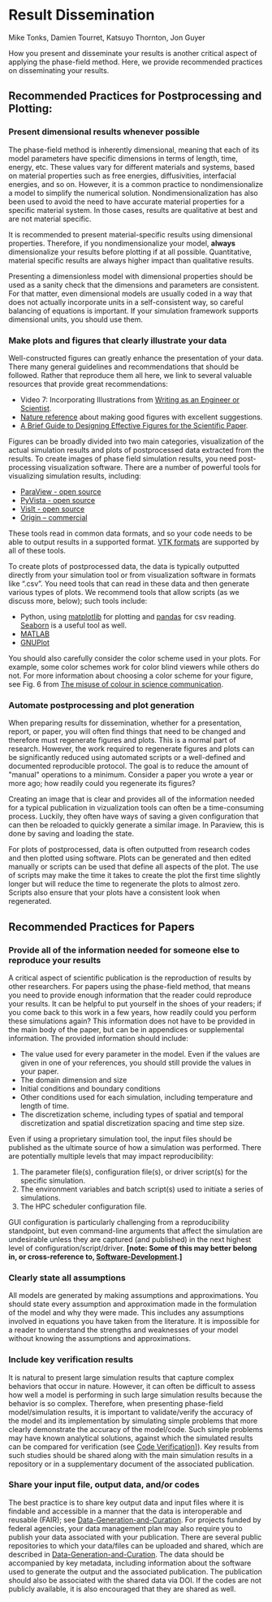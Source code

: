# Result Dissemination

Mike Tonks, Damien Tourret, Katsuyo Thornton, Jon Guyer

How you present and disseminate your results is another critical aspect of applying the phase-field method. Here, we provide recommended practices on disseminating your results.

## Recommended Practices for Postprocessing and Plotting:

### Present dimensional results whenever possible

The phase-field method is inherently dimensional, meaning that each of its model parameters have specific dimensions in terms of length, time, energy, etc. These values vary for different materials and systems, based on material properties such as free energies, diffusivities, interfacial energies, and so on. However, it is a common practice to nondimensionalize a model to simplify the numerical solution. Nondimensionalization has also been used to avoid the need to have accurate material properties for a specific material system. In those cases, results are qualitative at best and are not material specific.

It is recommended to present material-specific results using dimensional properties. Therefore, if you nondimensionalize your model, **always** dimensionalize your results before plotting if at all possible. Quantitative, material specific results are always higher impact than qualitative results.

Presenting a dimensionless model with dimensional properties should be used as a sanity check that the dimensions and parameters are consistent. For that matter, even dimensional models are usually coded in a way that does not actually incorporate units in a self-consistent way, so careful balancing of equations is important. If your simulation framework supports dimensional units, you should use them.

### Make plots and figures that clearly illustrate your data

Well-constructed figures can greatly enhance the presentation of your data. There many general guidelines and recommendations that should be followed. Rather that reproduce them all here, we link to several valuable resources that provide great recommendations:
* Video 7: Incorporating Illustrations from [Writing as an Engineer or Scientist]( https://sites.psu.edu/scientificwriting/tutorial-reports/).
* [Nature reference](https://www.nature.com/documents/natrev-artworkguide_PS.pdf) about making good figures with excellent suggestions.
* [A Brief Guide to Designing Effective Figures for the Scientific Paper](https://onlinelibrary.wiley.com/doi/full/10.1002/adma.201102518).

Figures can be broadly divided into two main categories, visualization of the actual simulation results and plots of postprocessed data extracted from the results. 
To create images of phase field simulation results, you need post-processing visualization software. There are a number of powerful tools for visualizing simulation results, including:
* [ParaView - open source]( https://www.paraview.org/)
* [PyVista - open source]( https://pyvista.org/)
* [VisIt - open source]( https://visit-dav.github.io/visit-website/index.html)
* [Origin – commercial]( https://www.originlab.com/origin)

These tools read in common data formats, and so your code needs to be able to output results in a supported format. [VTK formats]( https://docs.vtk.org/en/latest/design_documents/VTKFileFormats.html) are supported by all of these tools.

To create plots of postprocessed data, the data is typically outputted directly from your simulation tool or from visualization software in formats like “.csv”. You need tools that can read in these data and then generate various types of plots. We recommend tools that allow scripts (as we discuss more, below); such tools include:
* Python, using [matplotlib](https://matplotlib.org/) for plotting and [pandas](https://pandas.pydata.org/) for csv reading. [Seaborn](https://seaborn.pydata.org/) is a useful tool as well.
* [MATLAB](https://www.mathworks.com/help/matlab/creating_plots/types-of-matlab-plots.html)
* [GNUPlot](http://www.gnuplot.info/)


You should also carefully consider the color scheme used in your plots. For example, some color schemes work for color blind viewers while others do not. For more information about choosing a color scheme for your figure, see Fig. 6 from [The misuse of colour in science communication](https://www.nature.com/articles/s41467-020-19160-7).

### Automate postprocessing and plot generation

When preparing results for dissemination, whether for a presentation, report, or paper, you will often find things that need to be changed and therefore must regenerate figures and plots. This is a normal part of research. However, the work required to regenerate figures and plots can be significantly reduced using automated scripts or a well-defined and documented reproducible protocol. The goal is to reduce the amount of "manual" operations to a minimum. Consider a paper you wrote a year or more ago; how readily could you regenerate its figures?

Creating an image that is clear and provides all of the information needed for a typical publication in vizualization tools can often be a time-consuming process. Luckily, they often have ways of saving a given configuration that can then be reloaded to quickly generate a similar image. In Paraview, this is done by saving and loading the state.

For plots of postprocessed, data is often outputted from research codes and then plotted using software. Plots can be generated and then edited manually or scripts can be used that define all aspects of the plot. The use of scripts may make the time it takes to create the plot the first time slightly longer but will reduce the time to regenerate the plots to almost zero. Scripts also ensure that your plots have a consistent look when regenerated. 

## Recommended Practices for Papers

### Provide all of the information needed for someone else to reproduce your results

A critical aspect of scientific publication is the reproduction of results by other researchers. For papers using the phase-field method, that means you need to provide enough information that the reader could reproduce your results. It can be helpful to put yourself in the shoes of your readers; if you come back to this work in a few years, how readily could you perform these simulations again? This information does not have to be provided in the main body of the paper, but can be in appendices or supplemental information. The provided information should include:

* The value used for every parameter in the model. Even if the values are given in one of your references, you should still provide the values in your paper. 
* The domain dimension and size
* Initial conditions and boundary conditions
* Other conditions used for each simulation, including temperature and length of time.
* The discretization scheme, including types of spatial and temporal discretization and spatial discretization spacing and time step size.

Even if using a proprietary simulation tool, the input files should be published as the ultimate source of how a simulation was performed. There are potentially multiple levels that may impact reproducibility:

1. The parameter file(s), configuration file(s), or driver script(s) for the specific simulation.
2. The environment variables and batch script(s) used to initiate a series of simulations.
3. The HPC scheduler configuration file. 

GUI configuration is particularly challenging from a reproducibility standpoint, but even command-line arguments that affect the simulation are undesirable unless they are captured (and published) in the next highest level of configuration/script/driver. **[note: Some of this may better belong in, or cross-reference to, [Software-Development](ch4-software-development.md).]**

### Clearly state all assumptions

All models are generated by making assumptions and approximations. You should state every assumption and approximation made in the formulation of the model and why they were made. This includes any assumptions involved in equations you have taken from the literature. It is impossible for a reader to understand the strengths and weaknesses of your model without knowing the assumptions and approximations.

### Include key verification results 

It is natural to present large simulation results that capture complex behaviors that occur in nature. However, it can often be difficult to assess how well a model is performing in such large simulation results because the behavior is so complex. Therefore, when presenting phase-field model/simulation results, it is important to validate/verify the accuracy of the model and its implementation by simulating simple problems that more clearly demonstrate the accuracy of the model/code. Such simple problems may have known analytical solutions, against which the simulated results can be compared for verification (see [Code Verification](ch4-software-development.md#code-verification)]). Key results from such studies should be shared along with the main simulation results in a repository or in a supplementary document of the associated publication.

### Share your input file, output data, and/or codes 

The best practice is to share key output data and input files where it is findable and accessible in a manner that the data is interoperable and reusable (FAIR); see [Data-Generation-and-Curation](ch3-data-generation-and-curation.md). For projects funded by federal agencies, your data management plan may also require you to publish your data associated with your publication. There are several public repositories to which your data/files can be uploaded and shared, which are described in [Data-Generation-and-Curation](ch3-data-generation-and-curation.md). The data should be accompanied by key metadata, including information about the software used to generate the output and the associated publication. The publication should also be associated with the shared data via DOI. If the codes are not publicly available, it is also encouraged that they are shared as well.
